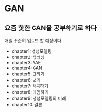 # GAN

## 요즘 핫한 GAN을 공부하기로 하다
매일 꾸준히 업로드 할 예정이다.

* chapter1: 생성모델링
* chapter2: 딥러닝
* chapter3: VAE
* chapter4: GAN
* chapter5: 그리기
* chapter6: 쓰기
* chapter7: 작곡하기
* chapter8: 게임하기
* chapter9: 생성모델링의 미래
* chapter10: 결론

